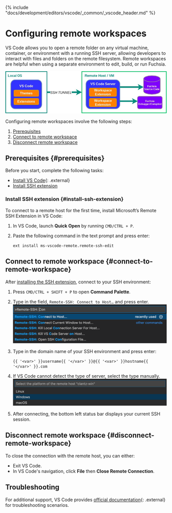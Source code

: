{% include "docs/development/editors/vscode/_common/_vscode_header.md" %}

# Configuring remote workspaces

VS Code allows you to open a remote folder on any virtual machine, container,
or environment with a running SSH server, allowing developers to interact
with files and folders on the remote filesystem. Remote workspaces are
helpful when using a separate environment to edit, build, or run Fuchsia.

<img class="vscode-image vscode-image-center"
     alt="This diagram shows the difference between your local VS Code and
     SSH environment. VS Code uses an SSH tunnel to communicate with your
     external environment where you can work on Fuchsia."
     src="images/remote-workspaces/ssh-diagram.jpg"/>

Configuring remote workspaces involve the following steps:

1. [Prerequisites](#prerequisites)
1. [Connect to remote workspace](#connect-to-remote-workspace)
1. [Disconnect remote workspace](#disconnect-remote-workspace)

## Prerequisites {#prerequisites}

Before you start, complete the following tasks:

* [Install VS Code][install-vscode]{: .external}
* [Install SSH extension](#install-ssh-extension)

### Install SSH extension {#install-ssh-extension}

To connect to a remote host for the first time, install Microsoft’s Remote SSH
Extension in VS Code:

1. In VS Code, launch **Quick Open** by running `CMD/CTRL + P`.
1. Paste the following command in the text prompt and press enter:

   ```posix-terminal
   ext install ms-vscode-remote.remote-ssh-edit
   ```

## Connect to remote workspace {#connect-to-remote-workspace}

After [installing the SSH extension](#install-ssh-extension), connect to your
SSH environment:

1. Press `CMD/CTRL + SHIFT + P` to open **Command Palette**.
1. Type in the field, `Remote-SSH: Connect to Host…` and press enter.
   <img class="vscode-image"
        alt="This figure shows the command palette field in VS Code. The field
        contains the text Remote-SSH."
        src="images/remote-workspaces/command-palette.png"/>
1. Type in the domain name of your SSH environment and press enter:

   ```none
   {{ '<var>' }}username{{ '</var>' }}@{{ '<var>' }}hostname{{ '</var>' }}.com
   ```

1. If VS Code cannot detect the type of server, select the type manually.
   <img class="vscode-image"
        alt="This figure shows a dropdown menu in VS Code to select the type of
        server. The options include Windows, Linux, and macOS."
        src="images/remote-workspaces/select-platform.png"/>
1. After connecting, the bottom left status bar displays your current SSH session.

## Disconnect remote workspace {#disconnect-remote-workspace}

To close the connection with the remote host, you can either:

* Exit VS Code.
* In VS Code's navigation, click **File** then **Close Remote Connection**.

## Troubleshooting

For additional support, VS Code provides [official documentation][troubleshoot-vscode]{: .external}
for troubleshooting scenarios.

<!-- Reference links -->

[install-vscode]: https://code.visualstudio.com/docs/setup/setup-overview
[troubleshoot-vscode]: https://code.visualstudio.com/docs/remote/ssh#_connect-to-a-remote-host